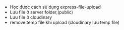 - Học được cách sử dụng express-file-upload
- Lưu file ở server folder,(public)
- Lưu file ở cloudinary
- remove temp file khi upload (cloudinary lưu temp file)
